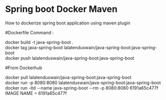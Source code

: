 # Spring boot Docker Maven
How to dockerize spring boot application using maven plugin


#Dockerfile Command :<br>


docker build -t java-spring-boot .<br>
docker tag java-spring-boot lalatenduswain/java-spring-boot:java-spring-boot<br>
docker push  lalatenduswain/java-spring-boot:java-spring-boot<br>


#From Dockerhub

docker pull lalatenduswain/java-spring-boot:java-spring-boot<br>
docker run -p 8080:8080 lalatenduswain/java-spring-boot:java-spring-boot<br>
docker run -itd --name java-spring-boot --rm -p 8080:8080 6191a65c477f<br>
IMAGE NAME = 6191a65c477f
